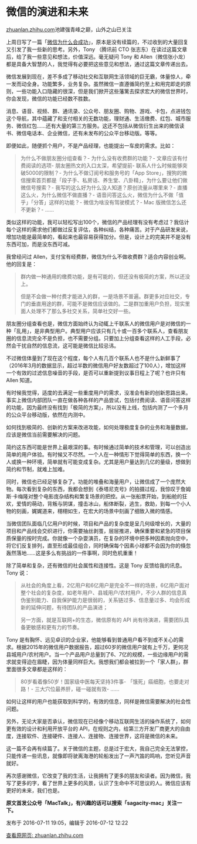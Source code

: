 # 微信的演进和未来

[zhuanlan.zhihu.com](https://zhuanlan.zhihu.com/p/21560396)池建强青峰之巅，山外之山已关注

上周日写了一篇「[微信为什么会成功](https://zhuanlan.zhihu.com/p/21540971)」，原本是没有续篇的，不过收到的大量回复又引发了我一些新的思考。另外，Tony （腾讯前 CTO 张志东）在读过这篇文章后，给了我一些意见和想法，价值深远。毫无疑问 Tony 和 Allen（微信张小龙） 都是具备大智慧的人，我觉得有必要把这些意见和想法，通过这篇文章传递出去。

微信发展到现在，差不多成了移动社交和互联网生活领域的巨无霸，体量惊人，牵一发而动全身。功能繁多，业务复杂。虽然微信一直遵循简约至上和用完即走的原则，一些功能入口隐藏的很深，但是我们掀开这些藩篱去探求宏大的微信世界时，你会发现，微信的功能已经数不胜数。

消息、语音、视频、群、通讯录、公众号、朋友圈、购物、游戏、卡包，点进钱包这个导航，其中蕴藏了和支付相关的无数功能，理财通、生活缴费、红包、城市服务、微信红包……还有大量的第三方服务。这还不包括从微信衍生出来的微信读书、微信电话本、企业微信，还有未发布的公众平台移动版。等等。

即便如此，随便抓个用户，不是产品经理，也能提出一车皮的需求。比如：

> 为什么不做朋友圈分组查看？-
> 为什么没有收费群的功能？-
> 文章应该有付费阅读的选项-
> 朋友圈热文的入口太深，希望提前-
> 联系人什么时候能够突破5000的限制？-
> 为什么不做订阅号和服务号的「App Store」，搜狗的微信搜索首页都是「段子手、私房话、养生堂、八卦精」，为什么要让他们做微信号搜索？-
> 我写的这么好为什么没人知道？原创流量从哪里来？-
> 直播这么火，为什么微信不做直播？-
> 语音问答这么火，微信为什么不做「值乎」「分答」这样的功能？-
> 微信为啥没有驾驶模式？-
> Mac 版微信怎么还不更新？-
> ……

类似这样的功能，我可以轻松写出100个，微信的产品经理有没有考虑过？我估计每个这样的需求他们都做过反复评估，各种纠结，各种痛苦。对于产品研发来说，增加功能是最简单的，看起来也最容易获得加分。但是，设计上的完美并不是没有东西可加，而是没东西可减。

我曾经问过 Allen，支付宝有经费群，微信为什么不做收费群？适合内容创业啊。他的回复是：

> 群内做一种通用的缴费功能，是有可能的，但还没有极简的方案，所以还没上。
> 
> 但是不会做一种付费才能进入的群，一是场景不普遍。群更多对应社交，专门的垂直用途的群，可能不是微信应该做的。二是群加重用户负担，现实里面人处理不了那么多社交关系，简单社交好一些。

朋友圈分组查看也是，微信方面始终认为动辄上千联系人的微信用户是对微信的一种「乱用」，是非典型用户。典型用户应该只有几十或一百多个联系人，查看朋友圈的信息流完全不是负担，也不需要分组。只要加上分组查看这样的人工手段，必然会干扰自然的信息流，这可能是微信比较忌讳。

不过微信体量到了现在这个程度，每个人有几百个联系人也不是什么新鲜事了（2016年3月的数据显示，超过半数的微信用户好友数超过了100人），增加这样一个有效的过滤信息噪音的手段，是否可以重新提到议事日程上了呢？也许只有 Allen 知道。

有时候我觉得，适度的去满足一些重度用户的需求，没准会有新的创新思路出来。事实上微信内部团队一直在做各种各样的产品尝试，包括付费阅读、语音问答这样的功能，因为最终没有找到「极简的方案」，所以没有上线，包括内测了一个多月的公众平台移动版，依然在内测中。

如何找到极简的、创新的方案来改进攻能，如何处理极度复杂的业务和海量数据，应该是微信当前需要解决的问题。

简约这东西可能是世界上最艰深的事。有时候通过简单的技术和管理，可以创造出简单的用户体验。有时候又不尽然。一个人在一种情形下觉得简单的东西，换一个人或换一种环境，简单就有可能变成复杂。尤其是用户量达到几亿的量级，想做到简约和节制，就难上加难。

同时，微信也已经足够复杂了。功能的堆叠和海量用户，让微信成了一个庞然大物。每次看到复杂的东西，我都会想到《泰塔尼克号》的拍摄过程，我惊叹于詹姆斯·卡梅隆对整个电影庞杂结构和繁复场景的把控。从一张船票开始，到船舱的狂欢，爱情的萌动，背叛与阴谋，撞击冰山，船体断裂，逃生，救助，到每一个小人物的刻画，娓娓道来，栩栩如生，在宏大的场景中刻画了细致入微的情感。

当微信团队面临几亿用户的时候，项目和产品的复杂度是呈几何级增长的，大量的项目和产品线会交织进行，你需要抽丝剥茧，层层推进，确保重要和紧急的项目保质保量的按时完成。你就像一个杂耍演员，在复杂的环境中把多种因素抛向空中，将它们反复排列，直至形成最佳组合，同时确保每个因素小球都不会因为你的倏忽轰然落地……这是多么有挑战的一件事啊，同时危机重重！

除了简单和复杂，还有微信的社会属性和连接性。这是 Tony 反馈给我的讯息。Tony 说：

> 从社会的角度上看，2亿用户和6亿用户是完全不一样的场景，6亿用户面对整个社会的复杂度，如老年用户、县城用户/农村用户，不少人群的信息真伪鉴别能力、自我保护能力是很弱的，关系链过多、信息量过多、均会形成新的延伸问题，有待团队的产品演进；
> 
> 另一方面，就是互联网+的生态，微信原有的 API 尚有待演进，需要团队具备更敏感和更有力的节奏。

Tony 是有胸怀、远见卓识的企业家，他能够看到普通用户看不到或不关心的需求。根据2015年的微信用户数据报告，超过60岁的微信用户就有上千万，更何况县城用户/农村用户。当一个产品用户总量到了6、7亿的规模，一些边缘用户的需求就变得迫在眉睫，因为体量同样巨大。我想我们都会被拉到一个「家人群」，群里面很多文章都是这样的：

> 80岁看着像50岁！国家级中医每天坚持3件事-
> 「饿死」癌细胞，也要走对路！-
> 三大穴位最养肝，碰一碰就有效-
> ……

如何让这样的用户也能获取到科学的，有效的信息，同样是微信需要解决的社会性问题。

另外，无论大家是否承认，微信现在已经像个移动互联网生活的操作系统了，如何更有效的设计和利用开放平台的 API，在规则之内，给第三方开发厂商更大的自由度，连接软件、连接硬件、连接人、连接物、连接世界，这将是微信的未来。

这一篇不会再有续篇了。关于微信的主题，总是过于宏大，我自己完全无法掌控，只能传递一些讯息，就像即将驶离海港的轮船发出了一声汽笛的鸣响，您听见声音就好。

再次感谢微信，它改变了我的生活，让我拥有了更多的朋友和读者。因为微信，我写了更多的字，看了世界上更多的风景，认识了生命中不可思议的人。微信应该有更好的未来，我们也是。

**原文首发公众号「MacTalk」，有兴趣的话可以搜索「sagacity-mac」关注一下。**

发布于 2016-07-11 19:05，编辑于 2016-07-12 12:22

[查看原网页: zhuanlan.zhihu.com](https://zhuanlan.zhihu.com/p/21560396)